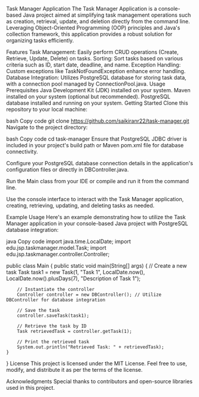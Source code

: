 Task Manager Application
The Task Manager Application is a console-based Java project aimed at simplifying task management operations such as creation, retrieval, update, and deletion directly from the command line. Leveraging Object-Oriented Programming (OOP) principles and Java's collection framework, this application provides a robust solution for organizing tasks efficiently.

Features
Task Management: Easily perform CRUD operations (Create, Retrieve, Update, Delete) on tasks.
Sorting: Sort tasks based on various criteria such as ID, start date, deadline, and name.
Exception Handling: Custom exceptions like TaskNotFoundException enhance error handling.
Database Integration: Utilizes PostgreSQL database for storing task data, with a connection pool managed by ConnectionPool.java.
Usage Prerequisites
Java Development Kit (JDK) installed on your system.
Maven installed on your system (optional but recommended).
PostgreSQL database installed and running on your system.
Getting Started
Clone this repository to your local machine:

bash
Copy code
git clone https://github.com/saikiranr22/task-manager.git
Navigate to the project directory:

bash
Copy code
cd task-manager
Ensure that PostgreSQL JDBC driver is included in your project's build path or Maven pom.xml file for database connectivity.

Configure your PostgreSQL database connection details in the application's configuration files or directly in DBController.java.

Run the Main class from your IDE or compile and run it from the command line.

Use the console interface to interact with the Task Manager application, creating, retrieving, updating, and deleting tasks as needed.

Example Usage
Here's an example demonstrating how to utilize the Task Manager application in your console-based Java project with PostgreSQL database integration:

java
Copy code
import java.time.LocalDate;
import edu.jsp.taskmanager.model.Task;
import edu.jsp.taskmanager.controller.Controller;

public class Main {
    public static void main(String[] args) {
        // Create a new task
        Task task1 = new Task(1, "Task 1", LocalDate.now(), LocalDate.now().plusDays(7), "Description of Task 1");

        // Instantiate the controller
        Controller controller = new DBController(); // Utilize DBController for database integration

        // Save the task
        controller.saveTask(task1);

        // Retrieve the task by ID
        Task retrievedTask = controller.getTask(1);

        // Print the retrieved task
        System.out.println("Retrieved Task: " + retrievedTask);
    }
}
License
This project is licensed under the MIT License. Feel free to use, modify, and distribute it as per the terms of the license.

Acknowledgments
Special thanks to contributors and open-source libraries used in this project.
